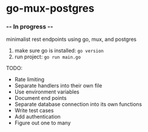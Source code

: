 # go-mux-postgres

### -- In progress --

minimalist rest endpoints using go, mux, and postgres

1. make sure go is installed: `go version`
2. run project: `go run main.go`

TODO:

- Rate limiting
- Separate handlers into their own file
- Use environment variables
- Document end points
- Separate database connection into its own functions
- Write test cases
- Add authentication
- Figure out one to many
